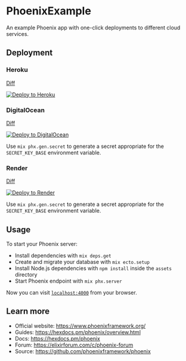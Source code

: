 # PhoenixExample

An example Phoenix app with one-click deployments to different cloud services.

## Deployment

### Heroku

[Diff](https://github.com/wojtekmach/phoenix_example/compare/heroku)

[![Deploy to Heroku](https://www.herokucdn.com/deploy/button.svg)](https://heroku.com/deploy?template=https://github.com/wojtekmach/phoenix_example/tree/heroku)

### DigitalOcean

[Diff](https://github.com/wojtekmach/phoenix_example/compare/digitalocean)

[![Deploy to DigitalOcean](https://mp-assets1.sfo2.digitaloceanspaces.com/deploy-to-do/do-btn-blue.svg)](https://cloud.digitalocean.com/apps/new?repo=https://github.com/wojtekmach/phoenix_example/tree/digitalocean)

Use `mix phx.gen.secret` to generate a secret appropriate for the `SECRET_KEY_BASE` environment variable.

### Render

[Diff](https://github.com/wojtekmach/phoenix_example/compare/render)

[![Deploy to Render](https://render.com/images/deploy-to-render-button.svg)](https://render.com/deploy?repo=https://github.com/wojtekmach/phoenix_example&branch=render)

Use `mix phx.gen.secret` to generate a secret appropriate for the `SECRET_KEY_BASE` environment variable.

## Usage

To start your Phoenix server:

  * Install dependencies with `mix deps.get`
  * Create and migrate your database with `mix ecto.setup`
  * Install Node.js dependencies with `npm install` inside the `assets` directory
  * Start Phoenix endpoint with `mix phx.server`

Now you can visit [`localhost:4000`](http://localhost:4000) from your browser.

## Learn more

  * Official website: https://www.phoenixframework.org/
  * Guides: https://hexdocs.pm/phoenix/overview.html
  * Docs: https://hexdocs.pm/phoenix
  * Forum: https://elixirforum.com/c/phoenix-forum
  * Source: https://github.com/phoenixframework/phoenix
